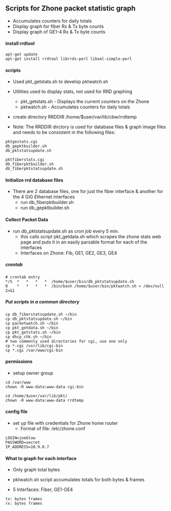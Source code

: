 ## Scripts for Zhone packet statistic graph

  * Accumulates counters for daily totals
  * Display graph for fiber Rx & Tx byte counts
  * Display graph of GE1-4 Rx & Tx byte counts

#### install rrdtool
```
apt-get update
apt-get install rrdtool librrds-perl libxml-simple-perl
```
#### scripts

* Used pkt_getstats.sh to develop pktwatch.sh
* Utilities used to display stats, not used for RRD graphing
  * pkt_getstats.sh - Displays the current counters on the Zhone
  * pktwatch.sh - Accumulates counters for daily totals

* create directory RRDDIR /home/$user/var/lib/cbw/rrdtemp

* Note: The RRDDIR dirctory is used for database files & graph image files and needs to be consistent in the following files:
```
pktgestats.cgi
db_gepktbuilder.sh
db_pktstatsupdate.sh

pktfiberstats.cgi
db_fiberpktbuilder.sh
db_fiberpktstatsupdate.sh
```

#### Initialize rrd database files
* There are 2 database files, one for just the fiber interface & another for the 4 GiG Ethernet interfaces
  * run db_fiberpktbuilder.sh
  * run db_gepktbuilder.sh

#### Collect Packet Data
* run db_pktstatsupdate.sh as cron job every 5 min.
  - this calls script pkt_getdata.sh which scrapes the zhone stats web page and puts it in an easily parsable format for each of the interfaces
  - Interfaces on Zhone: Fib, GE1, GE2, GE3, GE4

##### crontab

```
# crontab entry
*/5  *   *   *   *  /home/$user/bin/db_pktstatsupdate.sh
0    *   *   *   *  /bin/bash /home/$user/bin/pktwatch.sh > /dev/null 2>&1
```

##### Put scripts in a common directory

```
cp db_fiberstatsupdate.sh ~/bin
cp db_pktstatsupdate.sh ~/bin
cp packetwatch.sh ~/bin
cp pkt_getdata.sh ~/bin
cp pkt_getstats.sh ~/bin
cp dhcp_chk.sh ~/bin
# two commonly used directories for cgi, use one only
cp *.cgi /usr/lib/cgi-bin
cp *.cgi /var/www/cgi-bin
```
#### permissions
* setup owner group
```
cd /var/www
chown -R www-data:www-data cgi-bin
```
```
cd /home/$user/var/lib/pkt/
chown -R www-data:www-data rrdtemp
```

#### config file

* set up file with credentials for Zhone home router
  * Format of file: /etc/zhone.conf
```
LOGIN=joeblow
PASSWORD=secret
IP_ADDRESS=10.9.8.7
```

#### What to graph for each interface

* Only graph total bytes
* pktwatch.sh script accumulates totals for both bytes & frames

* 5 Interfaces: Fiber, GE1-GE4
```
tx: bytes frames
rx: bytes frames
```
